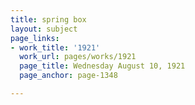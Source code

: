 ```yaml
---
title: spring box
layout: subject
page_links:
- work_title: '1921'
  work_url: pages/works/1921
  page_title: Wednesday August 10, 1921
  page_anchor: page-1348

---
```

